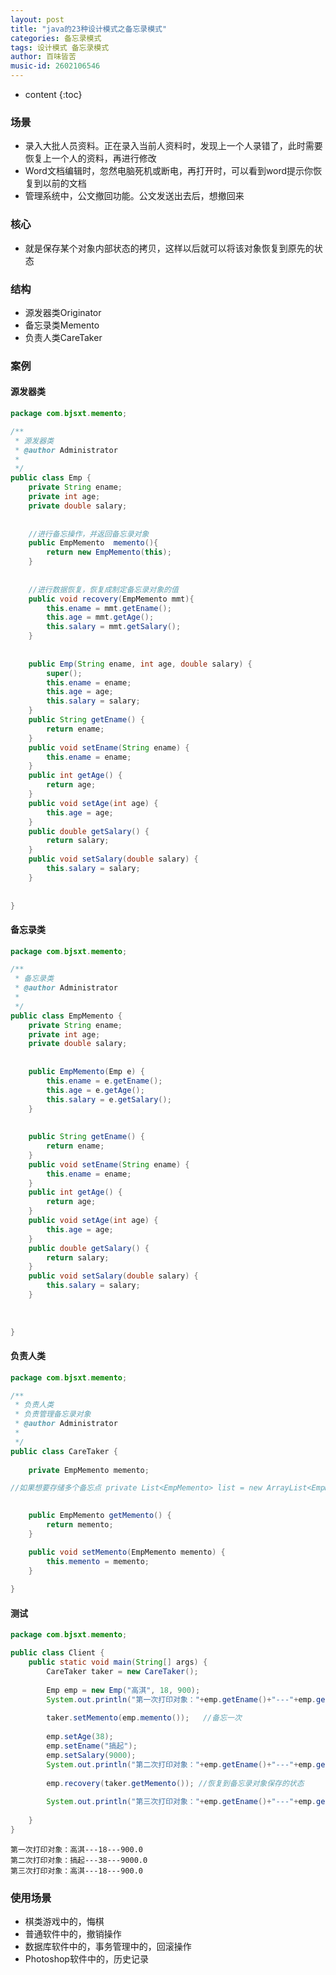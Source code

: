```yaml
---
layout: post
title: "java的23种设计模式之备忘录模式"
categories: 备忘录模式
tags: 设计模式 备忘录模式
author: 百味皆苦
music-id: 2602106546
---
```


* content
{:toc}
### 场景

- 录入大批人员资料。正在录入当前人资料时，发现上一个人录错了，此时需要恢复上一个人的资料，再进行修改
- Word文档编辑时，忽然电脑死机或断电，再打开时，可以看到word提示你恢复到以前的文档
- 管理系统中，公文撤回功能。公文发送出去后，想撤回来



### 核心

- 就是保存某个对象内部状态的拷贝，这样以后就可以将该对象恢复到原先的状态



### 结构

- 源发器类Originator
- 备忘录类Memento
- 负责人类CareTaker



### 案例

#### 源发器类

```java
package com.bjsxt.memento;

/**
 * 源发器类
 * @author Administrator
 *
 */
public class Emp {
	private String ename;
	private int age;
	private double salary;
	
	
	//进行备忘操作，并返回备忘录对象
	public EmpMemento  memento(){
		return new EmpMemento(this);
	}
	
	
	//进行数据恢复，恢复成制定备忘录对象的值
	public void recovery(EmpMemento mmt){
		this.ename = mmt.getEname();
		this.age = mmt.getAge();
		this.salary = mmt.getSalary();
	}
	
	
	public Emp(String ename, int age, double salary) {
		super();
		this.ename = ename;
		this.age = age;
		this.salary = salary;
	}
	public String getEname() {
		return ename;
	}
	public void setEname(String ename) {
		this.ename = ename;
	}
	public int getAge() {
		return age;
	}
	public void setAge(int age) {
		this.age = age;
	}
	public double getSalary() {
		return salary;
	}
	public void setSalary(double salary) {
		this.salary = salary;
	}
	
	
}

```



#### 备忘录类

```java
package com.bjsxt.memento;

/**
 * 备忘录类
 * @author Administrator
 *
 */
public class EmpMemento {
	private String ename;
	private int age;
	private double salary;
	
	
	public EmpMemento(Emp e) {
		this.ename = e.getEname();
		this.age = e.getAge();
		this.salary = e.getSalary();
	}
	
	
	public String getEname() {
		return ename;
	}
	public void setEname(String ename) {
		this.ename = ename;
	}
	public int getAge() {
		return age;
	}
	public void setAge(int age) {
		this.age = age;
	}
	public double getSalary() {
		return salary;
	}
	public void setSalary(double salary) {
		this.salary = salary;
	}
	
	
	
}

```



#### 负责人类

```java
package com.bjsxt.memento;

/**
 * 负责人类
 * 负责管理备忘录对象
 * @author Administrator
 *
 */
public class CareTaker {
	
	private EmpMemento memento;

//如果想要存储多个备忘点 private List<EmpMemento> list = new ArrayList<EmpMemento>();
	

	public EmpMemento getMemento() {
		return memento;
	}

	public void setMemento(EmpMemento memento) {
		this.memento = memento;
	}
	
}

```



#### 测试

```java
package com.bjsxt.memento;

public class Client {
	public static void main(String[] args) {
		CareTaker taker = new CareTaker();
		
		Emp emp = new Emp("高淇", 18, 900);
		System.out.println("第一次打印对象："+emp.getEname()+"---"+emp.getAge()+"---"+emp.getSalary());
		
		taker.setMemento(emp.memento());   //备忘一次
		
		emp.setAge(38);
		emp.setEname("搞起");
		emp.setSalary(9000);
		System.out.println("第二次打印对象："+emp.getEname()+"---"+emp.getAge()+"---"+emp.getSalary());
		
		emp.recovery(taker.getMemento()); //恢复到备忘录对象保存的状态
		
		System.out.println("第三次打印对象："+emp.getEname()+"---"+emp.getAge()+"---"+emp.getSalary());
		
	}
}

```

```
第一次打印对象：高淇---18---900.0
第二次打印对象：搞起---38---9000.0
第三次打印对象：高淇---18---900.0
```



### 使用场景

- 棋类游戏中的，悔棋
- 普通软件中的，撤销操作
- 数据库软件中的，事务管理中的，回滚操作
- Photoshop软件中的，历史记录